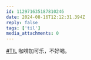 ```yaml
---
id: 112971635187810246
date: 2024-08-16T12:12:31.394Z
reply: false
tags: ['til']
media_attachments: 0
---
```


[#TIL](https://e5n.cc/tags/TIL) 咖啡加可乐，不好喝。

